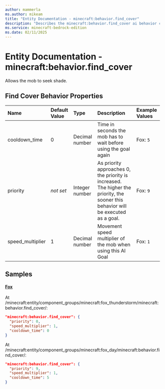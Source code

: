```yaml
---
author: mammerla
ms.author: mikeam
title: "Entity Documentation - minecraft:behavior.find_cover"
description: "Describes the minecraft:behavior.find_cover ai behavior component"
ms.service: minecraft-bedrock-edition
ms.date: 02/11/2025 
---
```


# Entity Documentation - minecraft:behavior.find_cover

Allows the mob to seek shade.


## Find Cover Behavior Properties

|Name       |Default Value |Type |Description |Example Values |
|:----------|:-------------|:----|:-----------|:------------- |
| cooldown_time | 0 | Decimal number | Time in seconds the mob has to wait before using the goal again | Fox: `5` | 
| priority | *not set* | Integer number | As priority approaches 0, the priority is increased. The higher the priority, the sooner this behavior will be executed as a goal. | Fox: `9` | 
| speed_multiplier | 1 | Decimal number | Movement speed multiplier of the mob when using this AI Goal | Fox: `1` | 

## Samples

#### [Fox](https://github.com/Mojang/bedrock-samples/tree/preview/behavior_pack/entities/fox.json)

At /minecraft:entity/component_groups/minecraft:fox_thunderstorm/minecraft:behavior.find_cover/: 

```json
"minecraft:behavior.find_cover": {
  "priority": 0,
  "speed_multiplier": 1,
  "cooldown_time": 0
}
```

At /minecraft:entity/component_groups/minecraft:fox_day/minecraft:behavior.find_cover/: 

```json
"minecraft:behavior.find_cover": {
  "priority": 9,
  "speed_multiplier": 1,
  "cooldown_time": 5
}
```
